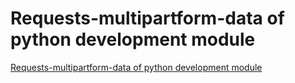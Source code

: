 # Requests-multipartform-data of python development module
[Requests-multipartform-data of python development module](https://aiwithcloud.com/2022/09/19/requests_multipartform_data_of_python_development_module/)
